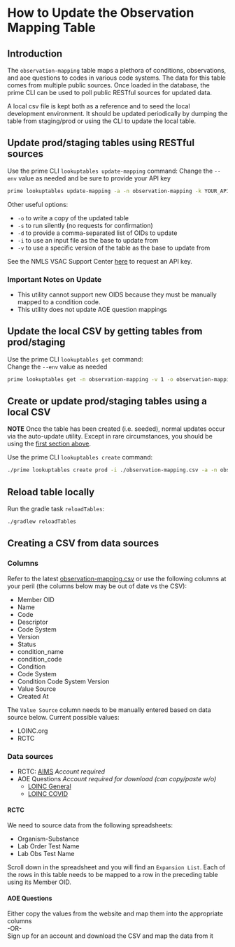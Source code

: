 # How to Update the Observation Mapping Table

## Introduction
The `observation-mapping` table maps a plethora of conditions, observations, and aoe questions to codes in various code
systems. The data for this table comes from multiple public sources. Once loaded in the database, the prime CLI can be
used to poll public RESTful sources for updated data.

A local csv file is kept both as a reference and to seed the local development environment. It should be updated
periodically by dumping the table from staging/prod or using the CLI to update the local table.

## Update prod/staging tables using RESTful sources
Use the prime CLI `lookuptables update-mapping` command:
Change the `--env` value as needed and be sure to provide your API key
```zsh
prime lookuptables update-mapping -a -n observation-mapping -k YOUR_API_KEY --env local
```
Other useful options:
- `-o` to write a copy of the updated table
- `-s` to run silently (no requests for confirmation)
- `-d` to provide a comma-separated list of OIDs to update
- `-i` to use an input file as the base to update from
- `-v` to use a specific version of the table as the base to update from

See the NMLS VSAC Support Center [here](https://www.nlm.nih.gov/vsac/support/usingvsac/vsacfhirapi.html) to request an
API key.

### Important Notes on Update
- This utility cannot support new OIDS because they must be manually mapped to a condition code. 
- This utility does not update AOE question mappings

## Update the local CSV by getting tables from prod/staging
Use the prime CLI `lookuptables get` command:  
Change the `--env` value as needed
```zsh
prime lookuptables get -n observation-mapping -v 1 -o observation-mappings.csv --env prod
```

## Create or update prod/staging tables using a local CSV
**NOTE** Once the table has been created (i.e. seeded), normal updates occur via the auto-update utility.
Except in rare circumstances, you should be using the [first section above](#update-prodstaging-tables-using-restful-sources).

Use the prime CLI `lookuptables create` command:
```zsh
./prime lookuptables create prod -i ./observation-mapping.csv -a -n observation-mapping
```

## Reload table locally
Run the gradle task `reloadTables`:
```zsh
./gradlew reloadTables
```

## Creating a CSV from data sources

### Columns
Refer to the latest [observation-mapping.csv](/prime-router/metadata/tables/local/observation-mappings.csv) or
use the following columns at your peril (the columns below may be out of date vs the CSV):

- Member OID
- Name
- Code
- Descriptor
- Code System
- Version
- Status
- condition_name
- condition_code
- Condition
- Code System
- Condition Code System Version
- Value Source
- Created At

The `Value Source` column needs to be manually entered based on data source below. Current possible values:
- LOINC.org
- RCTC

### Data sources
- RCTC: [AIMS](https://ersd.aimsplatform.org/#/home) *Account required*
- AOE Questions *Account required for download (can copy/paste w/o)*
  - [LOINC General](https://loinc.org/81959-9)
  - [LOINC COVID](https://loinc.org/sars-cov-2-and-covid-19/#aoe)

#### RCTC
We need to source data from the following spreadsheets:
- Organism-Substance
- Lab Order Test Name
- Lab Obs Test Name

Scroll down in the spreadsheet and you will find an `Expansion List`. Each of the rows in this table needs to be mapped
to a row in the preceding table using its Member OID. 

#### AOE Questions
Either copy the values from the website and map them into the appropriate columns  
-OR-  
Sign up for an account and download the CSV and map the data from it

